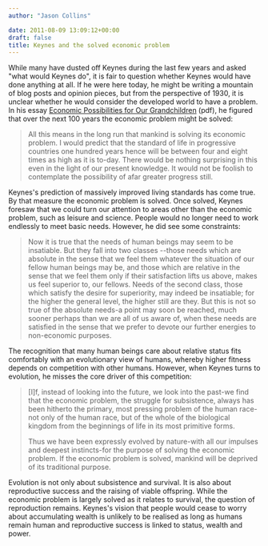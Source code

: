 ```yaml
---
author: "Jason Collins"

date: 2011-08-09 13:09:12+00:00
draft: false
title: Keynes and the solved economic problem
---
```


While many have dusted off Keynes during the last few years and asked "what would Keynes do", it is fair to question whether Keynes would have done anything at all. If he were here today, he might be writing a mountain of blog posts and opinion pieces, but from the perspective of 1930, it is unclear whether he would consider the developed world to have a problem. In his essay [Economic Possibilities for Our Grandchildren](http://www.econ.yale.edu/smith/econ116a/keynes1.pdf) (pdf), he figured that over the next 100 years the economic problem might be solved:


<blockquote>All this means in the long run that mankind is solving its economic problem. I would predict that the standard of life in progressive countries one hundred years hence will be between four and eight times as high as it is to-day. There would be nothing surprising in this even in the light of our present knowledge. It would not be foolish to contemplate the possibility of afar greater progress still.</blockquote>


Keynes's prediction of massively improved living standards has come true. By that measure the economic problem is solved. Once solved, Keynes foresaw that we could turn our attention to areas other than the economic problem, such as leisure and science. People would no longer need to work endlessly to meet basic needs. However, he did see some constraints:


<blockquote>Now it is true that the needs of human beings may seem to be insatiable. But they fall into two classes --those needs which are absolute in the sense that we feel them whatever the situation of our fellow human beings may be, and those which are relative in the sense that we feel them only if their satisfaction lifts us above, makes us feel superior to, our fellows. Needs of the second class, those which satisfy the desire for superiority, may indeed be insatiable; for the higher the general level, the higher still are they. But this is not so true of the absolute needs-a point may soon be reached, much sooner perhaps than we are all of us aware of, when these needs are satisfied in the sense that we prefer to devote our further energies to non-economic purposes.</blockquote>


The recognition that many human beings care about relative status fits comfortably with an evolutionary view of humans, whereby higher fitness depends on competition with other humans. However, when Keynes turns to evolution, he misses the core driver of this competition:


<blockquote>[I]f, instead of looking into the future, we look into the past-we find that the economic problem, the struggle for subsistence, always has been hitherto the primary, most pressing problem of the human race-not only of the human race, but of the whole of the biological kingdom from the beginnings of life in its most primitive forms.

Thus we have been expressly evolved by nature-with all our impulses and deepest instincts-for the purpose of solving the economic problem. If the economic problem is solved, mankind will be deprived of its traditional purpose.</blockquote>


Evolution is not only about subsistence and survival. It is also about reproductive success and the raising of viable offspring. While the economic problem is largely solved as it relates to survival, the question of reproduction remains. Keynes's vision that people would cease to worry about accumulating wealth is unlikely to be realised as long as humans remain human and reproductive success is linked to status, wealth and power.

